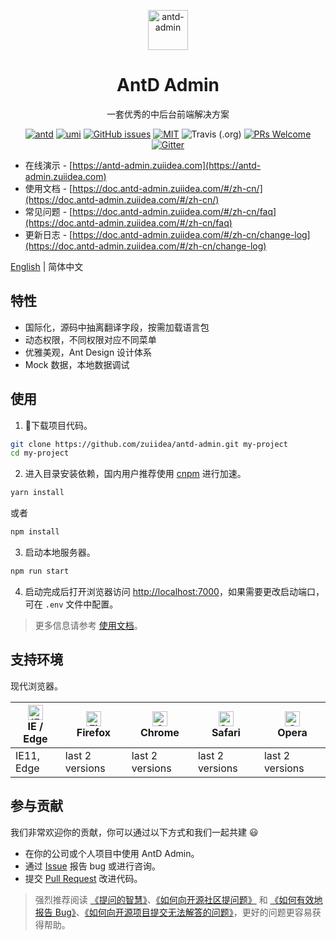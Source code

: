 
<p align="center">
  <a href="http://github.com/zuiidea/antd-admin">
    <img alt="antd-admin" height="64" src="./docs/_media/logo/logo@72.png">
  </a>
</p>

<h1 align="center">AntD Admin</h1>

<div align="center">

一套优秀的中后台前端解决方案

[![antd](https://img.shields.io/badge/antd-^3.10.0-blue.svg?style=flat-square)](https://github.com/ant-design/ant-design)
[![umi](https://img.shields.io/badge/umi-^2.2.1-orange.svg?style=flat-square)](https://github.com/umijs/umi)
[![GitHub issues](https://img.shields.io/github/issues/zuiidea/antd-admin.svg?style=flat-square)](https://github.com/zuiidea/antd-admin/issues)
[![MIT](https://img.shields.io/dub/l/vibe-d.svg?style=flat-square)](http://opensource.org/licenses/MIT)
![Travis (.org)](https://img.shields.io/travis/zuiidea/antd-admin.svg)
[![PRs Welcome](https://img.shields.io/badge/PRs-welcome-brightgreen.svg?style=flat-square)](https://github.com/zuiidea/antd-admin/pulls)
[![Gitter](https://img.shields.io/gitter/room/antd-admin/antd-admin.svg)](https://gitter.im/antd-admin/antd-admin)

</div>

- 在线演示 - [https://antd-admin.zuiidea.com](https://antd-admin.zuiidea.com)
- 使用文档 - [https://doc.antd-admin.zuiidea.com/#/zh-cn/](https://doc.antd-admin.zuiidea.com/#/zh-cn/)
- 常见问题 - [https://doc.antd-admin.zuiidea.com/#/zh-cn/faq](https://doc.antd-admin.zuiidea.com/#/zh-cn/faq)
- 更新日志 - [https://doc.antd-admin.zuiidea.com/#/zh-cn/change-log](https://doc.antd-admin.zuiidea.com/#/zh-cn/change-log)

[English](./README.md) | 简体中文

## 特性

- 国际化，源码中抽离翻译字段，按需加载语言包
- 动态权限，不同权限对应不同菜单
- 优雅美观，Ant Design 设计体系
- Mock 数据，本地数据调试


## 使用

1. 下载项目代码。

```bash
git clone https://github.com/zuiidea/antd-admin.git my-project
cd my-project
```

2. 进入目录安装依赖，国内用户推荐使用 [cnpm](https://cnpmjs.org) 进行加速。

```bash
yarn install
```

或者

```bash
npm install
```

3. 启动本地服务器。

```bash
npm run start
```

4. 启动完成后打开浏览器访问 [http://localhost:7000](http://localhost:7000)，如果需要更改启动端口，可在 `.env` 文件中配置。


> 更多信息请参考 [使用文档](https://doc.antd-admin.zuiidea.com/#/zh-cn/)。


## 支持环境

现代浏览器。

| [<img src="https://raw.githubusercontent.com/alrra/browser-logos/master/src/edge/edge_48x48.png" alt="IE / Edge" width="24px" height="24px" />](http://godban.github.io/browsers-support-badges/)</br>IE / Edge | [<img src="https://raw.githubusercontent.com/alrra/browser-logos/master/src/firefox/firefox_48x48.png" alt="Firefox" width="24px" height="24px" />](http://godban.github.io/browsers-support-badges/)</br>Firefox | [<img src="https://raw.githubusercontent.com/alrra/browser-logos/master/src/chrome/chrome_48x48.png" alt="Chrome" width="24px" height="24px" />](http://godban.github.io/browsers-support-badges/)</br>Chrome | [<img src="https://raw.githubusercontent.com/alrra/browser-logos/master/src/safari/safari_48x48.png" alt="Safari" width="24px" height="24px" />](http://godban.github.io/browsers-support-badges/)</br>Safari | [<img src="https://raw.githubusercontent.com/alrra/browser-logos/master/src/opera/opera_48x48.png" alt="Opera" width="24px" height="24px" />](http://godban.github.io/browsers-support-badges/)</br>Opera |
| --------- | --------- | --------- | --------- | --------- | 
|IE11, Edge| last 2 versions| last 2 versions| last 2 versions| last 2 versions

## 参与贡献  

我们非常欢迎你的贡献，你可以通过以下方式和我们一起共建 :smiley:
- 在你的公司或个人项目中使用 AntD Admin。
- 通过 [Issue](http://github.com/zuiidea/antd-admin/issues) 报告 bug 或进行咨询。
- 提交 [Pull Request](http://github.com/zuiidea/antd-admin/pulls) 改进代码。

> 强烈推荐阅读 [《提问的智慧》](https://github.com/ryanhanwu/How-To-Ask-Questions-The-Smart-Way)、[《如何向开源社区提问题》](https://github.com/seajs/seajs/issues/545) 和 [《如何有效地报告 Bug》](http://www.chiark.greenend.org.uk/%7Esgtatham/bugs-cn.html)、[《如何向开源项目提交无法解答的问题》](https://zhuanlan.zhihu.com/p/25795393)，更好的问题更容易获得帮助。